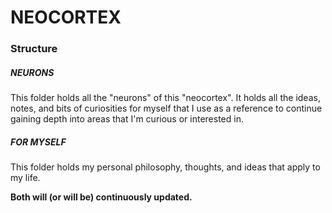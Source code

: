 # NEOCORTEX
### Structure
##### **NEURONS** 
This folder holds all the "neurons" of this "neocortex". It holds all the ideas, notes, and bits of curiosities for myself that I use as a reference to continue gaining depth into areas that I'm curious or interested in.
##### FOR MYSELF
This folder holds my personal philosophy, thoughts, and ideas that apply to my life.

**Both will (or will be) continuously updated.**